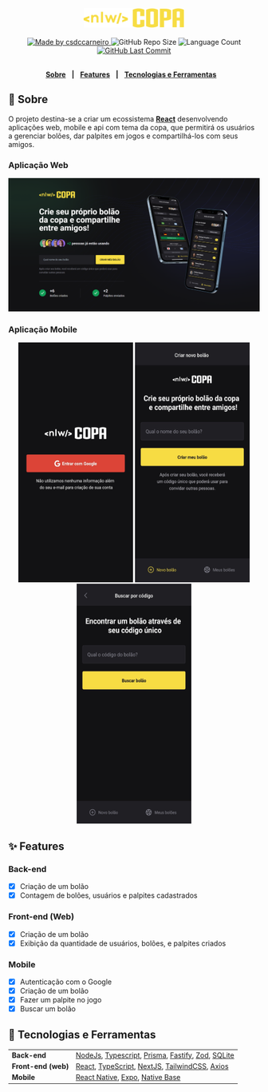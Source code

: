 <div align="center">
   <img alt="NLW Copa" src="nlw-copa-frontend/src/assets/logo.svg" width="40%"/>
</div>
<br/>
<div align="center">
   <a href="https://github.com/csdccarneiro">
      <img alt="Made by csdccarneiro" src="https://img.shields.io/badge/made/by-csdccarneiro-yellow">
   </a>
   <img alt="GitHub Repo Size" src="https://img.shields.io/github/repo-size/csdccarneiro/nlw-copa">
   <img alt="Language Count" src="https://img.shields.io/github/languages/count/csdccarneiro/nlw-copa">
   <a href="https://github.com/csdccarneiro/nlw-copa/commits/main">
      <img alt="GitHub Last Commit" src="https://img.shields.io/github/last-commit/csdccarneiro/nlw-copa">
   </a>
</div>

</br>
<div align="center">

[**Sobre**](#-sobre) &nbsp;&nbsp;**|**&nbsp;&nbsp;
[**Features**](#-features) &nbsp;&nbsp;**|**&nbsp;&nbsp;
[**Tecnologias e Ferramentas**](#-tecnologias-e-ferramentas) &nbsp;&nbsp;

</div>

## 📃 Sobre

O projeto destina-se a criar um ecossistema [**React**](https://pt-br.reactjs.org) desenvolvendo aplicações web, mobile e api com tema da copa, que permitirá os usuários a gerenciar bolões, dar palpites em jogos e compartilhá-los com seus amigos.

### Aplicação Web

<img src="assets/screen_frontend_create_pool.png" alt="Landing page NLW Copa - Application Web" />

### Aplicação Mobile

<div align="center">
   <img src="assets/screen_mobile_auth.jpg" alt="Page Authentication NLW Copa - Application Mobile" width="230" height="480" />
   <img src="assets/screen_mobile_create_pool.jpg" alt="Page Create Pool NLW Copa - Application Mobile" width="230" height="480" />
   <img src="assets/screen_mobile_search_pool.jpg" alt="Page Search Pool NLW Copa - Application Mobile" width="230" height="480" />
</div>

## ✨ Features

### Back-end

- [x] Criação de um bolão
- [x] Contagem de bolões, usuários e palpites cadastrados

### Front-end (Web)

- [x] Criação de um bolão
- [x] Exibição da quantidade de usuários, bolões, e palpites criados

### Mobile

- [x] Autenticação com o Google
- [x] Criação de um bolão
- [x] Fazer um palpite no jogo
- [x] Buscar um bolão

## 🚀 Tecnologias e Ferramentas

<table>
  <tbody>
    <tr>
      <td style="font-weight: bold">Back-end</td>
      <td>
        <a href="https://nodejs.org/en/" target="_blank" rel="noopener noreferrer">NodeJs</a>,
        <a href="https://www.typescriptlang.org/" target="_blank" rel="noopener noreferrer">Typescript</a>,
        <a href="https://www.prisma.io/" target="_blank" rel="noopener noreferrer">Prisma</a>,
        <a href="https://www.fastify.io/" target="_blank" rel="noopener noreferrer">Fastify</a>,
        <a href="https://zod.dev/" target="_blank" rel="noopener noreferrer">Zod</a>,
        <a href="https://www.sqlite.org/index.html" target="_blank" rel="noopener noreferrer">SQLite</a>
      </td>
    </tr>
    <tr>
      <td style="font-weight: bold">Front-end (web)</td>
      <td>
        <a href="https://reactjs.org/" target="_blank" rel="noopener noreferrer">React</a>,
        <a href="https://www.typescriptlang.org/" target="_blank" rel="noopener noreferrer">TypeScript</a>,
        <a href="https://nextjs.org/" target="_blank" rel="noopener noreferrer">NextJS</a>,
        <a href="https://tailwindcss.com/" target="_blank" rel="noopener noreferrer">TailwindCSS</a>,
        <a href="https://axios-http.com/docs/intro" target="_blank" rel="noopener noreferrer">Axios</a>
      </td>
    </tr>
    <tr>
      <td style="font-weight: bold">Mobile</td>
      <td>
        <a href="https://reactnative.dev/" target="_blank" rel="noopener noreferrer">React Native</a>,
        <a href="https://expo.dev/" target="_blank" rel="noopener noreferrer">Expo</a>,
        <a href="https://nativebase.io/" target="_blank" rel="noopener noreferrer">Native Base</a>
      </td>
    </tr>
  </tbody>
</table>